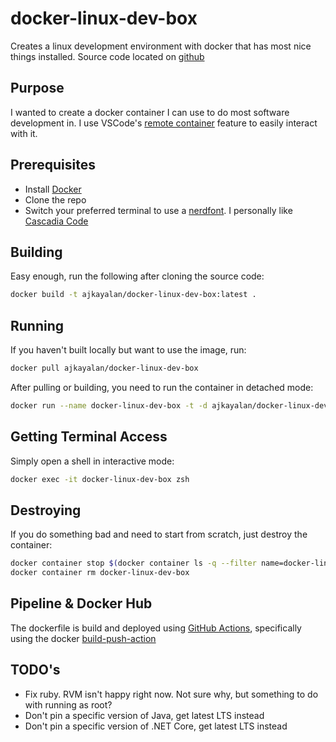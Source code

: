 # docker-linux-dev-box

Creates a linux development environment with docker that has most nice things installed. Source code located on [github](https://github.com/AjkayAlan/docker-linux-dev-box)

## Purpose

I wanted to create a docker container I can use to do most software development in. I use VSCode's [remote container](https://code.visualstudio.com/docs/remote/containers) feature to easily interact with it.

## Prerequisites

* Install [Docker](https://www.docker.com/get-started)
* Clone the repo
* Switch your preferred terminal to use a [nerdfont](https://github.com/ryanoasis/nerd-fonts). I personally like [Cascadia Code](https://github.com/ryanoasis/nerd-fonts/tree/master/patched-fonts/CascadiaCode)

## Building

Easy enough, run the following after cloning the source code:

```sh
docker build -t ajkayalan/docker-linux-dev-box:latest .
```

## Running

If you haven't built locally but want to use the image, run:

```sh
docker pull ajkayalan/docker-linux-dev-box
```

After pulling or building, you need to run the container in detached mode:

```sh
docker run --name docker-linux-dev-box -t -d ajkayalan/docker-linux-dev-box:latest
```

## Getting Terminal Access

Simply open a shell in interactive mode:

```sh
docker exec -it docker-linux-dev-box zsh
```

## Destroying

If you do something bad and need to start from scratch, just destroy the container:

```sh
docker container stop $(docker container ls -q --filter name=docker-linux-dev-box)
docker container rm docker-linux-dev-box
```

## Pipeline & Docker Hub

The dockerfile is build and deployed using [GitHub Actions](https://docs.github.com/en/actions), specifically using the docker [build-push-action](https://github.com/docker/build-push-action)

## TODO's

* Fix ruby. RVM isn't happy right now. Not sure why, but something to do with running as root?
* Don't pin a specific version of Java, get latest LTS instead
* Don't pin a specific version of .NET Core, get latest LTS instead
